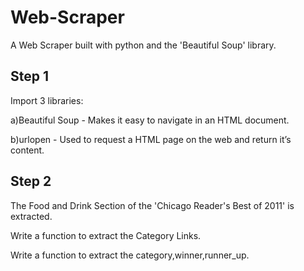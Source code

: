 # Web-Scraper
A Web Scraper built with python and the 'Beautiful Soup' library.
## Step 1
Import 3 libraries: 


a)Beautiful Soup - Makes it easy to navigate in an HTML document.

b)urlopen - Used to request a HTML page on the web and return it’s content.

## Step 2
The Food and Drink Section of the 'Chicago Reader's Best of 2011' is extracted.

Write a function to extract the Category Links.

Write a function to extract the category,winner,runner_up.
